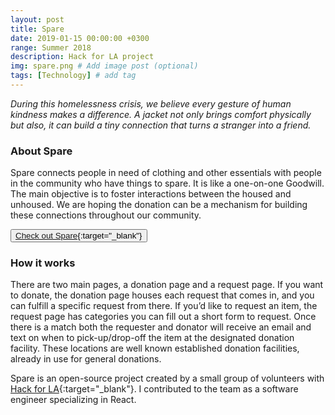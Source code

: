 ```yaml
---
layout: post
title: Spare
date: 2019-01-15 00:00:00 +0300
range: Summer 2018
description: Hack for LA project
img: spare.png # Add image post (optional)
tags: [Technology] # add tag
---
```


_During this homelessness crisis, we believe every gesture of human kindness makes a difference. A jacket not only brings comfort physically but also, it can build a tiny connection that turns a stranger into a friend._

### About Spare
 Spare connects people in need of clothing and other essentials with people in the community who have things to spare. It is like a one-on-one Goodwill. The main objective is to foster interactions between the housed and unhoused. We are hoping the donation can be a mechanism for building these connections throughout our community.

<button class="button">[Check out Spare](https://www.whatcanyouspare.org/){:target="\_blank"}</button>

### How it works

There are two main pages, a donation page and a request page. If you want to donate, the donation page houses each request that comes in, and you can fulfill a specific request from there. If you’d like to request an item, the request page has categories you can fill out a short form to request. Once there is a match both the requester and donator will receive an email and text on when to pick-up/drop-off the item at the designated donation facility. These locations are well known established donation facilities, already in use for general donations.

Spare is an open-source project created by a small group of volunteers with [Hack for LA](http://www.hackforla.org/){:target="\_blank"}. I contributed to the team as a software engineer specializing in React.